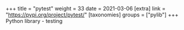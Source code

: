 +++
title = "pytest"
weight = 33
date = 2021-03-06
[extra]
link = "https://pypi.org/project/pytest/"
[taxonomies]
groups = ["pylib"]
+++
Python library - testing

